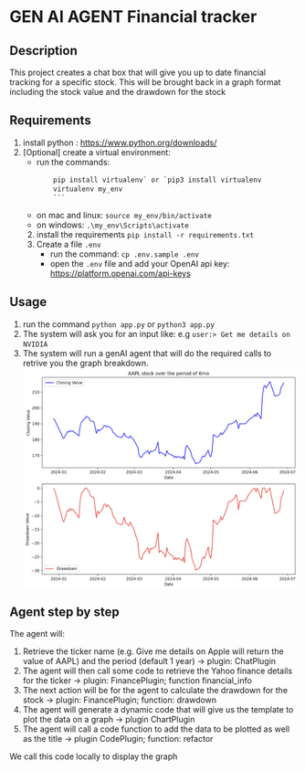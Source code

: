# GEN AI AGENT Financial tracker

## Description

This project creates a chat box that will give you up to date financial tracking for a specific stock. This will be brought back in a graph format including the stock value and the drawdown for the stock


## Requirements
1. install python : https://www.python.org/downloads/
2. [Optional] create a virtual environment:
    - run the commands: 
        ```
            pip install virtualenv` or `pip3 install virtualenv
            virtualenv my_env
            ```
    - on mac and linux: `source my_env/bin/activate`
    - on windows: `.\my_env\Scripts\activate`
    2. install the requirements
            `pip install -r requirements.txt`
    3. Create a file `.env`
        - run the command: 
             `cp .env.sample .env`
        - open the `.env` file and add your OpenAI api key: https://platform.openai.com/api-keys
        


## Usage
1. run the command 
    `python app.py` or `python3 app.py`
2. The system will ask you for an input like:
    e.g `user:> Get me details on NVIDIA`
3. The system will run a genAI agent that will do the required calls to retrive you the graph breakdown. 
    ![img](image/example_graph.png)

## Agent step by step
The agent will:
1. Retrieve the ticker name (e.g. Give me details on Apple will return the value of AAPL) and the period (default 1 year) -> plugin: ChatPlugin
2. The agent will then call some code to retrieve the Yahoo finance details for the ticker -> plugin: FinancePlugin; function financial_info
3. The next action will  be for the agent to calculate the drawdown for the stock -> plugin: FinancePlugin; function: drawdown
4. The agent will generate a dynamic code that will give us the template to plot the data on a graph -> plugin ChartPlugin
5. The agent will call a code function to add the data to be plotted as well as the title -> plugin CodePlugin; function: refactor

We call this code locally to display the graph
